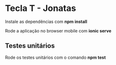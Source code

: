 # Tecla T - Jonatas

Instale as dependências com **npm install**    

Rode a aplicação no browser mobile com **ionic serve**   

## Testes unitários

Rode os testes unitários com o comando **npm test**   
